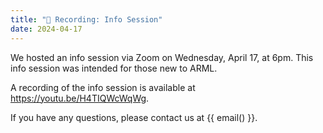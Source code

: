 ```yaml
---
title: "🎥 Recording: Info Session"
date: 2024-04-17
---
```


We hosted an info session via Zoom on Wednesday, April 17, at 6pm. This
info session was intended for those new to ARML.

A recording of the info session is available at https://youtu.be/H4TIQWcWqWg.

If you have any questions, please contact us at {{ email() }}.
